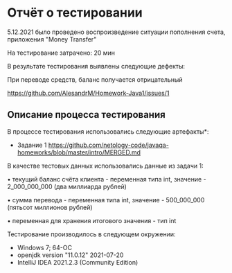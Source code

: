 # Отчёт о тестировании <Money Transfer>


5.12.2021 было проведено воспроизведение ситуации пополнения счета, приложения "Money Transfer"

На тестирование затрачено: 20 мин

В результате тестирования выявлены следующие дефекты:

При переводе средств, баланс получается отрицательный 

https://github.com/AlesandrM/Homework-Java1/issues/1

## Описание процесса тестирования

В процессе тестирования использовались следующие артефакты*:
* Задание 1 https://github.com/netology-code/javaqa-homeworks/blob/master/intro/MERGED.md


В качестве тестовых данных использовались данные из задачи 1:

• текущий баланс счёта клиента - переменная типа int, значение - 2_000_000_000 (два миллиарда рублей)
  
• сумма перевода - переменная типа int, значение - 500_000_000 (пятьсот миллионов рублей)
  
• переменная для хранения итогового значения - тип int


Тестирование производилось в следующем окружении:
* Windows 7; 64-ОС 
* openjdk version "11.0.12" 2021-07-20
* IntelliJ IDEA 2021.2.3 (Community Edition)

